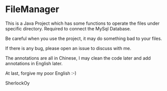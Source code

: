 FileManager
===========
This is a Java Project which has some functions to operate the files under specific directory. Required to connect the MySql Database.

Be careful when you use the project, it may do something bad to your files.

If there is any bug, please open an issue to discuss with me.

The annotations are all in Chinese, I may clean the code later and add annotations in English later.

At last, forgive my poor English :-)

SherlockOy
